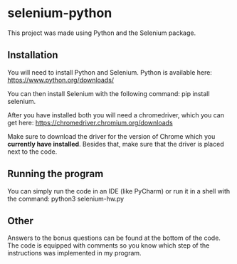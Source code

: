 # selenium-python
This project was made using Python and the Selenium package.

## Installation
You will need to install Python and Selenium.
Python is available here: https://www.python.org/downloads/

You can then install Selenium with the following command: pip install selenium.

After you have installed both you will need a chromedriver, which you can get here: https://chromedriver.chromium.org/downloads

Make sure to download the driver for the version of Chrome which you **currently have installed**. Besides that, make sure that the driver is placed next to the code.

## Running the program
You can simply run the code in an IDE (like PyCharm) or run it in a shell with the command: python3 selenium-hw.py

## Other
Answers to the bonus questions can be found at the bottom of the code.
The code is equipped with comments so you know which step of the instructions was implemented in my program.
